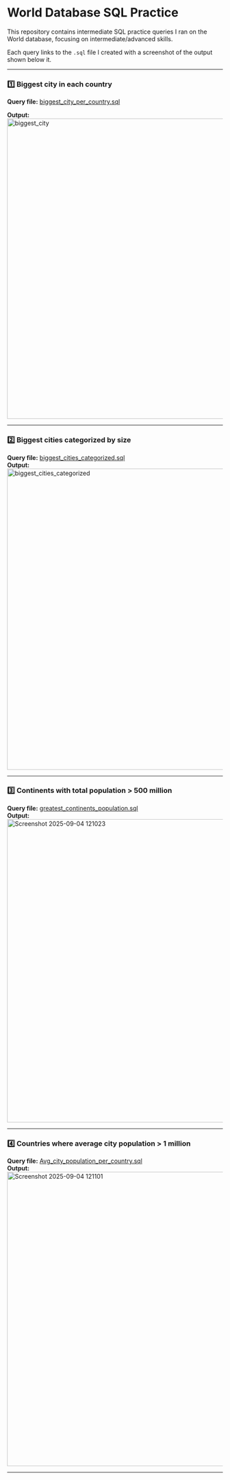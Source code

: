 # World Database SQL Practice

This repository contains intermediate SQL practice queries I ran on the World database, focusing on intermediate/advanced skills. 

Each query links to the `.sql` file I created with a screenshot of the output shown below it.

---

### 1️⃣ Biggest city in each country
**Query file:** [biggest_city_per_country.sql](biggest_city_per_country.sql)

**Output:**  
<img width="1915" height="700" alt="biggest_city" src="https://github.com/user-attachments/assets/b8479523-208e-4e97-8603-d5357e05f9af" />


---

### 2️⃣ Biggest cities categorized by size
**Query file:** [biggest_cities_categorized.sql](biggest_cities_categorized.sql)  
**Output:**  
<img width="1917" height="702" alt="biggest_cities_categorized" src="https://github.com/user-attachments/assets/fb73c1cc-b9ed-464d-b883-89ceffa80bdd" />

---

### 3️⃣ Continents with total population > 500 million
**Query file:** [greatest_continents_population.sql](greatest_continents_population.sql)  
**Output:**  
<img width="1919" height="707" alt="Screenshot 2025-09-04 121023" src="https://github.com/user-attachments/assets/fa566faa-50f5-423b-b0e8-7ebee0ab4fd5" />

---

### 4️⃣ Countries where average city population > 1 million
**Query file:** [Avg_city_population_per_country.sql](Avg_city_population_per_country.sql)  
**Output:**  
<img width="1919" height="686" alt="Screenshot 2025-09-04 121101" src="https://github.com/user-attachments/assets/fb00b47e-fbba-4731-b9c3-36490523c7e0" />

---

